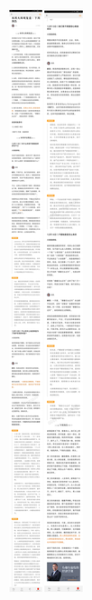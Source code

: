 ![](../../images/2016年12月/HF1218-本周大局观复盘｜下周预告.jpg)
![](../../images/2016年12月/HF1218-本周大局观复盘｜下周预告2.jpg)
